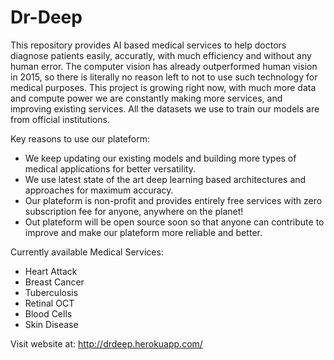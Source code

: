 # Dr-Deep
This repository provides AI based medical services to help doctors diagnose patients easily, accuratly, with much efficiency and without any human error. The computer vision has already outperformed human vision in 2015, so there is literally no reason left to not to use such technology for medical purposes. This project is growing right now, with much more data and compute power we are constantly making more services, and improving existing services. All the datasets we use to train our models are from official institutions.

Key reasons to use our plateform:

- We keep updating our existing models and building more types of medical applications for better versatility.
- We use latest state of the art deep learning based architectures and approaches for maximum accuracy.
- Our plateform is non-profit and provides entirely free services with zero subscription fee for anyone, anywhere on the planet!
- Out plateform will be open source soon so that anyone can contribute to improve and make our plateform more reliable and better.

Currently available Medical Services:

- Heart Attack
- Breast Cancer
- Tuberculosis
- Retinal OCT
- Blood Cells
- Skin Disease

Visit website at: http://drdeep.herokuapp.com/
